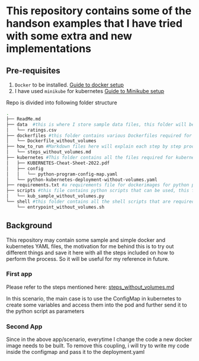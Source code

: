 # This repository contains some of the handson examples that I have tried with some extra and new implementations
## Pre-requisites 
1. `Docker` to be installed. [Guide to docker setup](https://docs.docker.com/get-docker/)
2. I have used `minikube` for kubernetes [Guide to Minikube setup](https://minikube.sigs.k8s.io/docs/start/)

Repo is divided into following folder structure
```bash
.
├── ReadMe.md
├── data  #this is where I store sample data files, this folder will be used as a volume
│   └── ratings.csv
├── dockerfiles #this folder contains various Dockerfiles required for my hands-on practice. All images are simple images
│   └── Dockerfile_without_volumes
├── how_to_run #Markdown files here will explain each step by step proc for running the pods or deployments (including docker)
│   └── steps_without_volumes.md
├── kubernetes #This folder contains all the files required for kubernetes
│   ├── KUBERNETES-Cheat-Sheet-2022.pdf
│   ├── config
│   │   └── python-program-config-map.yaml
│   └── python-kubernetes-deployment-without-volumes.yaml
├── requirements.txt #a requirements file for dockerimages for python packages
├── scripts #this file contains python scripts that can be used, this folder will also be used as a volume to fetch code
│   └── kub_sample_without_volumes.py
└── shell #this folder contains all the shell scripts that are required for my practice
    └── entrypoint_without_volumes.sh
```


## Background
This repository may contain some sample and simple docker and kubernetes YAML files, the motivation for me behind this is to try out different things and save it here with all the steps included on how to perform the process. So it will be useful for my reference in future.

### First app
Please refer to the steps mentioned here: [steps_without_volumes.md](https://github.com/SrikarManthatti/docker-practice-sample/blob/master/how_to_run/steps_without_volumes.md)

In this scenario, the main case is to use the ConfigMap in kubernetes to create some variables and access them into the pod and further send it to the python script as parameters

### Second App
Since in the above app/scenario, everytime I change the code a new docker image needs to be built. To remove this coupling, i will try to write my code inside the configmap and pass it to the deployment.yaml